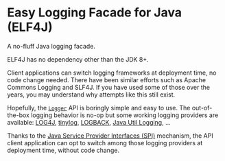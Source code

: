 <!--
**elf4j/elf4j** is a ✨ _special_ ✨ repository because its `README.md` (this file) appears on your GitHub profile.

Here are some ideas to get you started:

- 🔭 I’m currently working on ...
- 🌱 I’m currently learning ...
- 👯 I’m looking to collaborate on ...
- 🤔 I’m looking for help with ...
- 💬 Ask me about ...
- 📫 How to reach me: ...
- 😄 Pronouns: ...
- ⚡ Fun fact: ...
-->

# Easy Logging Facade for Java (ELF4J)

A no-fluff Java logging facade. 

ELF4J has no dependency other than the JDK 8+. 

Client applications can switch logging frameworks at deployment time, no code change needed. There have been similar efforts such as Apache Commons Logging and SLF4J. If you have used some of those over the years, you may understand why attempts like this still exist.

Hopefully, the [`Logger`](https://github.com/elf4j/elf4j-api#the-logger) API is boringly simple and easy to use. The out-of-the-box logging behavior is no-op but some working logging providers are available: [LOG4J](https://github.com/elf4j/elf4j-log4j), [tinylog](https://github.com/elf4j/elf4j-tinylog), [LOGBACK](https://github.com/elf4j/elf4j-logback), [Java Util Logging](https://github.com/elf4j/elf4j-jdk), ... 

Thanks to the [Java Service Provider Interfaces (SPI)](https://docs.oracle.com/javase/tutorial/sound/SPI-intro.html) mechanism, the API client application can opt to switch among those logging providers at deployment time, without code change.
